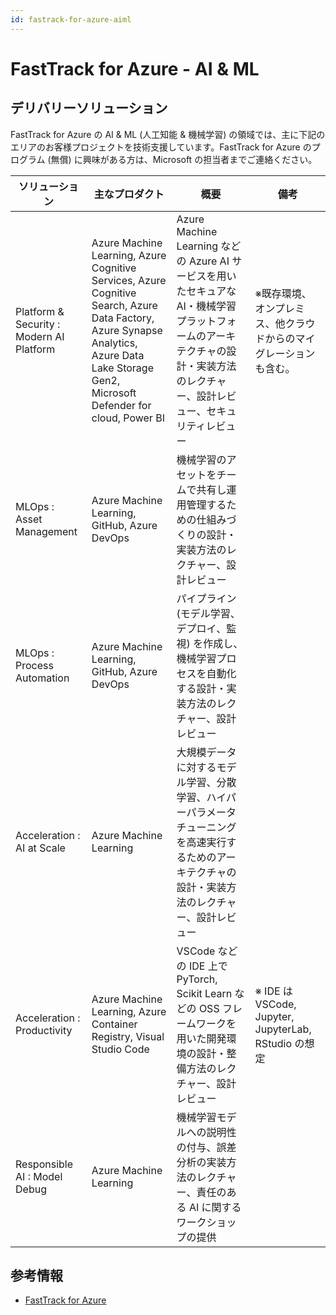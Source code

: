```yaml
---
id: fastrack-for-azure-aiml
---
```


# FastTrack for Azure - AI & ML
## デリバリーソリューション

FastTrack for Azure の AI & ML (人工知能 & 機械学習) の領域では、主に下記のエリアのお客様プロジェクトを技術支援しています。FastTrack for Azure のプログラム (無償) に興味がある方は、Microsoft の担当者までご連絡ください。


|ソリューション  |主なプロダクト |概要 |備考|
|---------|---------|---------|---------|
|Platform & Security : Modern AI Platform |Azure Machine Learning, Azure Cognitive Services, Azure Cognitive Search, Azure Data Factory, Azure Synapse Analytics, Azure Data Lake Storage Gen2, Microsoft Defender for cloud, Power BI|Azure Machine Learning などの Azure AI サービスを用いたセキュアな AI・機械学習プラットフォームのアーキテクチャの設計・実装方法のレクチャー、設計レビュー、セキュリティレビュー|※既存環境、オンプレミス、他クラウドからのマイグレーションも含む。|
|MLOps : Asset Management |Azure Machine Learning, GitHub, Azure DevOps|機械学習のアセットをチームで共有し運用管理するための仕組みづくりの設計・実装方法のレクチャー、設計レビュー|
|MLOps : Process Automation|Azure Machine Learning, GitHub, Azure DevOps|パイプライン (モデル学習、デプロイ、監視) を作成し、機械学習プロセスを自動化する設計・実装方法のレクチャー、設計レビュー|         |
|Acceleration : AI at Scale|Azure Machine Learning|大規模データに対するモデル学習、分散学習、ハイパーパラメータチューニングを高速実行するためのアーキテクチャの設計・実装方法のレクチャー、設計レビュー|         |
|Acceleration : Productivity|Azure Machine Learning, Azure Container Registry, Visual Studio Code|VSCode などの IDE 上で PyTorch, Scikit Learn などの OSS フレームワークを用いた開発環境の設計・整備方法のレクチャー、設計レビュー|※ IDE は VSCode, Jupyter, JupyterLab, RStudio の想定|
|Responsible AI : Model Debug​|Azure Machine Learning|機械学習モデルへの説明性の付与、誤差分析の実装方法のレクチャー、責任のある AI に関するワークショップの提供|         |



## 参考情報
- [FastTrack for Azure](https://azure.microsoft.com/ja-jp/programs/azure-fasttrack/#overview)